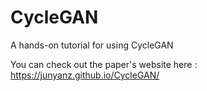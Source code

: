 # CycleGAN
A hands-on tutorial for using CycleGAN

You can check out the paper's website here : https://junyanz.github.io/CycleGAN/
